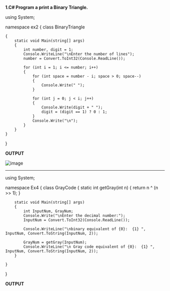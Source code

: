 **1.C# Program  a print a Binary Triangle.**

using System;

namespace ex2
{
    class BinaryTriangle

    {
        static void Main(string[] args)
        {
            int number, digit = 1;
            Console.WriteLine("\nEnter the number of lines");
            number = Convert.ToInt32(Console.ReadLine());

            for (int i = 1; i <= number; i++)
            {
                for (int space = number - i; space > 0; space--)
                {
                    Console.Write(" ");
                }

                for (int j = 0; j < i; j++)
                {
                    Console.Write(digit + " ");
                    digit = (digit == 1) ? 0 : 1;
                }
                Console.Write("\n");
            }
        }
    }
}

**OUTPUT**

![image](https://user-images.githubusercontent.com/97940851/154425191-a0b6b8b6-7a87-46de-bda0-e18f575a4ad1.png)



****
using System;

namespace Ex4
{
    class GrayCode
    {
        static int getGray(int n)
        {
            return n ^ (n >> 1);
        }

        static void Main(string[] args)
        {
            int InputNum, GrayNum;
            Console.Write("\nEnter the decimal number:");
            InputNum = Convert.ToInt32(Console.ReadLine());

            Console.WriteLine("\nbinary equivalent of {0}:  {1} ", InputNum, Convert.ToString(InputNum, 2));

            GrayNum = getGray(InputNum);
            Console.WriteLine("\n Gray code equivalent of {0}:  {1} ", InputNum, Convert.ToString(InputNum, 2));
        }

    }
}


**OUTPUT**



